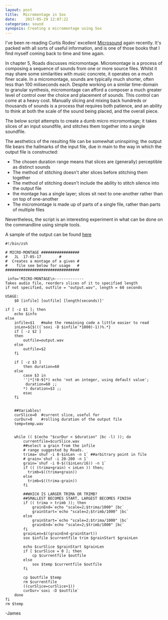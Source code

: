 ```yaml
---
layout: post
title:  Micromontage in Sox
date:    2017-05-29 12:07:22
categories: sound
synopsis: Creating a micromontage using Sox 
---
```

I've been re-reading Curtis Rodes' excellent [Microsound](https://mitpress.mit.edu/books/microsound) again recently. It's packed with all sorts of useful information, and is one of those books that I find myself coming back to time and time again.

In chapter 5, Roads discusses micromontage. Micromontage is a process of composing a sequence of sounds from one or more source files.  Whilst it may share some similarities with music concrete, it operates on a much finer scale.  In a micromontage, sounds are typically much shorter, often less than 100 miliseconds each. Despite working on a similar time-domain to granular synthesis, micromontage can afford a composer a much greater level of control over the choice and placement of sounds.  This control can come at a heavy cost. Manually slicing and mixing back hundreds or thousands of sounds is a process that requires both patience, and an ability to think at both the scale of the sound being placed, and the overall piece.

The below script attempts to create a dumb micro micromontage; it takes slices of an input soundfile, and stitches them together into a single soundfile.

The aesthetics of the resulting file can be somewhat uninspiring; the output file bears the hallmarks of the input file, due in main to the way in which the output file is constructed:

+ The chosen duration range means that slices are (generally) perceptible as distinct sounds
+ The method of stitching doesn't alter slices before stitching them together
+ The method of stitching doesn't include the ability to stitch silence into the output file
+ the montage has a single layer; slices sit next to one-another rather than on top of one-another
+ The micromontage is made up of parts of a single file, rather than parts of multiple files

Nevertheless, the script is an interesting experiment in what can be done on the commandline using simple tools.

A sample of the output can be found [here](https://archive.org/details/MicroMontage)

```
#!/bin/zsh

# MICRO-MONTAGE #################
#	JL	17-05-17        #
#  Creates a montage of a given #
#    file see below for usage   #
#################################

 info='MICRO-MONTAGE\n-------------
Takes audio file, reorders slices of it to specified length
if not specified, outfile = "output.wav", length = 60 seconds

USAGE:
    $0 [infile] [outfile] [length(seconds)]'

if [ -z $1 ]; then
    echo $info
else
    infile=$1   #make the remaining code a little easier to read
    inLen=${$(((`soxi -D $infile`*1000)-1))%.*}
    if [ -z $2 ]
    then
        outfile=output.wav
    else
        outfile=$2
    fi

    if [ -z $3 ]
        then duration=60
    else
        case $3 in
        ''|*[!0-9]*) echo 'not an integer, using default value';
         duration=60 ;;
        *) duration=$3 ;;
        esac
    fi


    ##Variables!
    curSlice=0  #current slice, useful for
    curDur=0    #rolling duration of the output file
    temp=temp.wav


    while (( $(echo "$curDur < $duration" |bc -l) )); do
        currentfile=$curSlice.wav
        ##select a grain from the infile
        # range suggested by Roads.
        trima=`shuf -i 0-$inLen -n 1` ##arbitrary point in file
        # grain=`shuf -i 20-200 -n 1`
        grain=`shuf -i 0-$(($inLen/16)) -n 1`
        if (( (trima+grain) < inLen )) then;
          trimb=$((trima+grain))
        else
          trimb=$((trima-grain))
        fi

        ##WHICH IS LARGER TRIMA OR TRIMB?
        ##SMALLEST BECOMES START, LARGEST BECOMES FINISH
        if (( trima > trimb )); then
            grainEnd=`echo "scale=2;$trima/1000" |bc`
            grainStart=`echo "scale=2;$trimb/1000" |bc`
        else
            grainStart=`echo "scale=2;$trima/1000" |bc`
            grainEnd=`echo "scale=2;$trimb/1000" |bc`
        fi
        grainLen=$((grainEnd-grainStart))
        sox $infile $currentfile trim $grainStart $grainLen

        echo $curSlice $grainStart $grainLen
        if [ $curSlice = 0 ]; then
            cp $currentfile $outfile
        else
            sox $temp $currentfile $outfile
        fi

        cp $outfile $temp
        rm $currentfile
        ((curSlice=curSlice+1))
        curDur=`soxi -D $outfile`
    done
fi
rm $temp
```
-James
